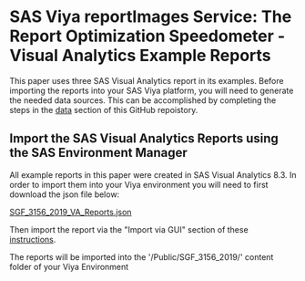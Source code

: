 # SAS  Viya  reportImages Service: The Report Optimization Speedometer - Visual Analytics Example Reports     

This paper uses three SAS Visual Analytics report in its examples.  Before importing the reports into your SAS Viya platform, you will need to generate the needed data sources.  This can be accomplished by completing the steps in the [data](../Data/README.md) section of this GitHub repoistory.

## Import the SAS Visual Analytics Reports using the SAS Environment Manager

All example reports in this paper were created in SAS Visual Analytics 8.3.  In order to import them into your Viya environment you will need to first download the json file below:

[SGF_3156_2019_VA_Reports.json](./SGF_3156_2019_VA_Reports.json)

Then import the report via the "Import via GUI" section of these [instructions](https://go.documentation.sas.com/?cdcId=calcdc&cdcVersion=3.4&docsetId=calpromotion&docsetTarget=n0djzpossyj6rrn1vvi1wfvp2qhp.htm&locale=en#p1h997oay4wsjon1uby6m99zzhsx).  

The reports will be imported into the '/Public/SGF_3156_2019/' content folder of your Viya Environment



